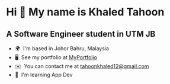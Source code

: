 Hi 👋 My name is Khaled Tahoon
==============================

A Software Engineer student in UTM JB
-------------------------------------

*   🌍  I'm based in Johor Bahru, Malaysia
*   🖥️  See my portfolio at [MyPortfolio](http://komsait.github.io/UpdatedVersion)
*   ✉️  You can contact me at [tahoonkhaled12@gmail.com](mailto:tahoonkhaled12@gmail.com)
*   🧠  I'm learning App Dev

